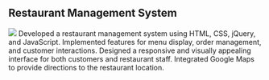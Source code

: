 <h2>Restaurant Management System</h2>
<a href="https://www.youtube.com/watch?v=dQw4w9WgXcQ"><img src="https://user-images.githubusercontent.com/73097560/115834477-dbab4500-a447-11eb-908a-139a6edaec5c.gif"></a>
Developed a restaurant management system using HTML, CSS, jQuery, and
JavaScript. Implemented features for menu display, order management, and
customer interactions. Designed a responsive and visually appealing interface for
both customers and restaurant staff. Integrated Google Maps to provide
directions to the restaurant location.
